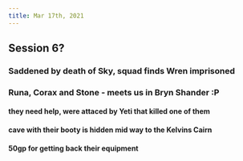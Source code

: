 ```yaml
---
title: Mar 17th, 2021
---
```


## Session 6?
### Saddened by death of Sky, squad finds Wren imprisoned
### Runa, Corax and Stone - meets us in Bryn Shander :P
#### they need help, were attaced by Yeti that killed one of them
#### cave with their booty is hidden mid way to the Kelvins Cairn
#### 50gp for getting back their equipment
